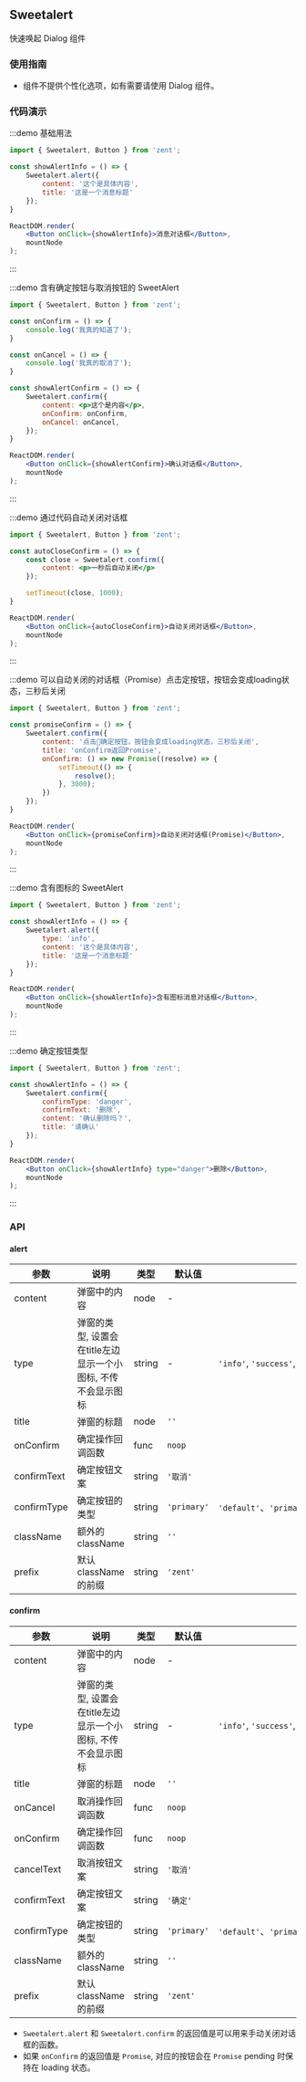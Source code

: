 ## Sweetalert

快速唤起 Dialog 组件

### 使用指南

-  组件不提供个性化选项，如有需要请使用 Dialog 组件。


### 代码演示

:::demo 基础用法
```jsx
import { Sweetalert, Button } from 'zent';

const showAlertInfo = () => {
	Sweetalert.alert({
		content: '这个是具体内容',
		title: '这是一个消息标题'
	});
}

ReactDOM.render(
	<Button onClick={showAlertInfo}>消息对话框</Button>,
	mountNode
);
```
:::


:::demo 含有确定按钮与取消按钮的 SweetAlert
```jsx
import { Sweetalert, Button } from 'zent';

const onConfirm = () => {
	console.log('我真的知道了');
}

const onCancel = () => {
	console.log('我真的取消了');
}

const showAlertConfirm = () => {
	Sweetalert.confirm({
		content: <p>这个是内容</p>,
		onConfirm: onConfirm,
		onCancel: onCancel,
	});
}

ReactDOM.render(
	<Button onClick={showAlertConfirm}>确认对话框</Button>,
	mountNode
);
```
:::


:::demo 通过代码自动关闭对话框
```jsx
import { Sweetalert, Button } from 'zent';

const autoCloseConfirm = () => {
	const close = Sweetalert.confirm({
		content: <p>一秒后自动关闭</p>
	});

	setTimeout(close, 1000);
}

ReactDOM.render(
	<Button onClick={autoCloseConfirm}>自动关闭对话框</Button>,
	mountNode
);
```
:::


:::demo 可以自动关闭的对话框（Promise）点击定按钮，按钮会变成loading状态，三秒后关闭
```jsx
import { Sweetalert, Button } from 'zent';

const promiseConfirm = () => {
	Sweetalert.confirm({
		content: '点击确定按钮，按钮会变成loading状态，三秒后关闭',
		title: 'onConfirm返回Promise',
		onConfirm: () => new Promise((resolve) => {
			setTimeout(() => {
				resolve();
			}, 3000);
		})
	});
}

ReactDOM.render(
	<Button onClick={promiseConfirm}>自动关闭对话框(Promise)</Button>,
	mountNode
);
```
:::


:::demo 含有图标的 SweetAlert
```jsx
import { Sweetalert, Button } from 'zent';

const showAlertInfo = () => {
	Sweetalert.alert({
		type: 'info',
		content: '这个是具体内容',
		title: '这是一个消息标题'
	});
}

ReactDOM.render(
	<Button onClick={showAlertInfo}>含有图标消息对话框</Button>,
	mountNode
);
```
:::


:::demo 确定按钮类型
```jsx
import { Sweetalert, Button } from 'zent';

const showAlertInfo = () => {
	Sweetalert.confirm({
		confirmType: 'danger',
		confirmText: '删除',
		content: '确认删除吗？',
		title: '请确认'
	});
}

ReactDOM.render(
	<Button onClick={showAlertInfo} type="danger">删除</Button>,
	mountNode
);
```
:::


### API

#### alert

| 参数 | 说明 | 类型 | 默认值 | 备选值 |
| --- | ---- | --- | --- | --- |
| content     | 弹窗中的内容                              | node   |    -      |                                               |
| type        | 弹窗的类型, 设置会在title左边显示一个小图标, 不传不会显示图标 | string |    -    | `'info'`, `'success'`, `'error'`, `'warning'` |
| title       | 弹窗的标题                               | node   | `''`     |                                               |
| onConfirm   | 确定操作回调函数                            | func   | `noop`   |                                               |
| confirmText | 确定按钮文案                              | string | `'取消'`   |                                               |
| confirmType | 确定按钮的类型  | string | `'primary'` | `'default'`、`'primary'`、`'danger'`、`'success'` |
| className   | 额外的className                        | string | `''`     |                                               |
| prefix      | 默认className的前缀                      | string | `'zent'`|     |

#### confirm

| 参数          | 说明                                      | 类型     | 默认值      | 备选值                                           |
| ----------- | --------------------------------------- | ------ | -------- | --------------------------------------------- |
| content     | 弹窗中的内容                              | node   |    -    |                                               |
| type        | 弹窗的类型, 设置会在title左边显示一个小图标, 不传不会显示图标 | string |   -   | `'info'`, `'success'`, `'error'`, `'warning'` |
| title       | 弹窗的标题                               | node   | `''`     |                                               |
| onCancel    | 取消操作回调函数                            | func   | `noop`   |                                               |
| onConfirm   | 确定操作回调函数                            | func   | `noop`   |                                               |
| cancelText  | 取消按钮文案                              | string | `'取消'`   |                                               |
| confirmText | 确定按钮文案                              | string | `'确定'`   |                                               |
| confirmType | 确定按钮的类型  | string | `'primary'` | `'default'`、`'primary'`、`'danger'`、`'success'` |
| className   | 额外的className                        | string | `''`     |                                               |
| prefix      | 默认className的前缀                      | string | `'zent'` |                                               |


-  `Sweetalert.alert` 和 `Sweetalert.confirm` 的返回值是可以用来手动关闭对话框的函数。
-  如果 `onConfirm` 的返回值是 `Promise`, 对应的按钮会在 `Promise` pending 时保持在 loading 状态。
